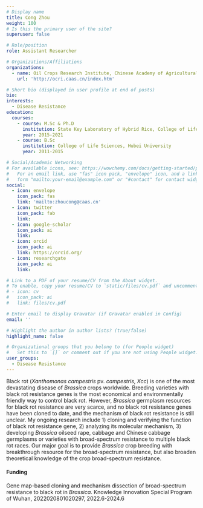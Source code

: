 ```yaml
---
# Display name
title: Cong Zhou
weight: 100
# Is this the primary user of the site?
superuser: false

# Role/position
role: Assistant Researcher

# Organizations/Affiliations
organizations:
  - name: Oil Crops Research Institute, Chinese Academy of Agricultural Sciences
    url: 'http://ocri.caas.cn/index.htm'

# Short bio (displayed in user profile at end of posts)
bio: 
interests:
  - Disease Resistance
education:
  courses:
    - course: M.Sc & Ph.D
      institution: State Key Laboratory of Hybrid Rice, College of Life Sciences, Wuhan University   
      year: 2015-2021
    - course: B.Sc
      institution: College of Life Sciences, Hubei University
      year: 2011-2015

# Social/Academic Networking
# For available icons, see: https://wowchemy.com/docs/getting-started/page-builder/#icons
#   For an email link, use "fas" icon pack, "envelope" icon, and a link in the
#   form "mailto:your-email@example.com" or "#contact" for contact widget.
social:
  - icon: envelope
    icon_pack: fas
    link: 'mailto:zhoucong@caas.cn'
  - icon: twitter
    icon_pack: fab
    link: 
  - icon: google-scholar
    icon_pack: ai
    link: 
  - icon: orcid
    icon_pack: ai
    link: https://orcid.org/
  - icon: researchgate
    icon_pack: ai
    link: 

# Link to a PDF of your resume/CV from the About widget.
# To enable, copy your resume/CV to `static/files/cv.pdf` and uncomment the lines below.
# - icon: cv
#   icon_pack: ai
#   link: files/cv.pdf

# Enter email to display Gravatar (if Gravatar enabled in Config)
email: ''

# Highlight the author in author lists? (true/false)
highlight_name: false

# Organizational groups that you belong to (for People widget)
#   Set this to `[]` or comment out if you are not using People widget.
user_groups:
  - Disease Resistance
---
```


Black rot (*Xanthomonas campestris* pv. *campestris*, *Xcc*) is one of the most devastating disease of *Brassica* crops worldwide. Breeding varieties with black rot resistance genes is the most economical and environmentally friendly way to control black rot. However, *Brassica* germplasm resources for black rot resistance are very scarce, and no black rot resistance genes have been cloned to date, and the mechanism of black rot resistance is still unclear. My ongoing research include 1) cloning and verifying the function of black rot resistance gene, 2) analyzing its molecular mechanism, 3) developing *Brassica* oilseed rape, cabbage and Chinese cabbage germplasms or varieties with broad-spectrum resistance to multiple black rot races. Our major goal is to provide *Brassica* crop breeding with breakthrough resource for the broad-spectrum resistance, but also broaden theoretical knowledge of the crop broad-spectrum resistance.

#### Funding
Gene map-based cloning and mechanism dissection of broad-spectrum resistance to black rot in *Brassica*. Knowledge Innovation Special Program of  Wuhan, 2022020801020297, 2022.6-2024.6
